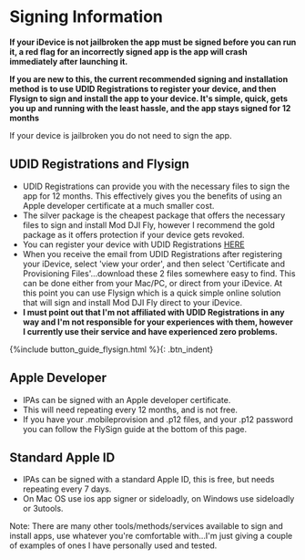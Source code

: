 # Signing Information

**If your iDevice is not jailbroken the app must be signed before you can run it, a red flag for an incorrectly signed app is the app will crash immediately after launching it.**

**If you are new to this, the current recommended signing and installation method is to use UDID Registrations to register your device, and then Flysign to sign and install the app to your device.  It's simple, quick, gets you up and running with the least hassle, and the app stays signed for 12 months**

If your device is jailbroken you do not need to sign the app.

## UDID Registrations and Flysign
* UDID Registrations can provide you with the necessary files to sign the app for 12 months. This effectively gives you the benefits of using an Apple developer certificate at a much smaller cost.
* The silver package is the cheapest package that offers the necessary files to sign and install Mod DJI Fly, however I recommend the gold package as it offers protection if your device gets revoked.
* You can register your device with UDID Registrations [HERE](https://www.udidregistrations.com/buy)
* When you receive the email from UDID Registrations after registering your iDevice, select 'view your order', and then select 'Certificate and Provisioning Files'...download these 2 files somewhere easy to find. This can be done either from your Mac/PC, or direct from your iDevice. At this point you can use Flysign which is a quick simple online solution that will sign and install Mod DJI Fly direct to your iDevice. 
* **I must point out that I'm not affiliated with UDID Registrations in any way and I'm not responsible for your experiences with them, however I currently use their service and have experienced zero problems.**

{%include button_guide_flysign.html %}{: .btn_indent}

## Apple Developer
* IPAs can be signed with an Apple developer certificate.
* This will need repeating every 12 months, and is not free. 
* If you have your .mobileprovision and .p12 files, and your .p12 password you can follow the FlySign guide at the bottom of this page. 

## Standard Apple ID
* IPAs can be signed with a standard Apple ID, this is free, but needs repeating every 7 days.
* On Mac OS use ios app signer or sideloadly, on Windows use sideloadly or 3utools.



Note: There are many other tools/methods/services available to sign and install apps, use whatever you're comfortable with...I'm just giving a couple of examples of ones I have personally used and tested.



